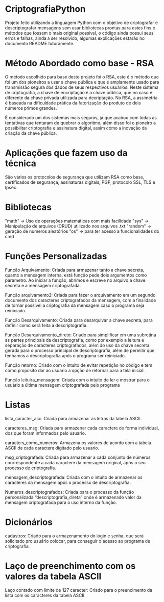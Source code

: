 # CriptografiaPython
Projeto feito utilizando a linguagem Python com o objetivo de criptografar e descriptografar mensagens sem usar bibliotecas prontas para estes fins e métodos que fossem o mais original possível, o código ainda possui seus erros e falhas, ainda a ser resolvido, algumas explicações estarão no documento README futuramente.

# Método Abordado como base - RSA
O método escolhido para base deste projeto foi o RSA, este é o método que foi um dos pioneiros a usar a chave pública e que é amplamente usado para transmissão segura dos dados de seus respectivos usuários. Neste sistema de criptografia, a chave de encriptação é a chave pública, que no caso é diferente da chave privada utilizada para decriptação. No RSA, a assimetria é baseada na dificuldade prática da fatorização do produto de dois números primos grandes.  

É considerado um dos sistemas mais seguros, já que acabou com todas as tentativas que tentaram de quebrar o algoritmo, além disso foi o pioneiro a possibilitar criptografia e assinatura digital, assim como a inovação da criação da chave pública.

# Aplicações que fazem uso da técnica
São vários os protocolos de segurança que utilizam RSA como base, certificados de segurança, assinaturas digitais, PGP, protocolo SSL, TLS e Ipsec.

# Bibliotecas
"math" -> Uso de operações matemáticas com mais facilidade
"sys" -> Manipulação de arquivos (CRUD) utilizado nos arquivos .txt
"random" -> geração de numeros aleatórios
"os" -> para ter acesso a funcionalidades do cmd

# Funções Personalizadas
Função Arquivamento: Criada para armazenar tanto a chave secreta, quanto a mensagem interna, está função pede dois argumentos como parametro. Ao iniciar a função, abrimos e escreve no arquivo a chave secreta e a mensagem criptografada.

Função arquivamento2: Criada para fazer o arquivamento em um segundo documento dos caracteres criptografados da mensagem, com a finalidade de tornar possivel a criptografia da mensagem caso o programa seja reiniciado.

Função Desarquivamento: Criada para desarquivar a chave secreta, para definir como será feita a descriptografia.

Função Desarquivamento_direto: Criado para simplificar em uma subrotina as partes principais da descriptografia, como por exemplo a leitura e separação de caracteres criptografados, além do uso da chave secreta gerada para o processo principal de descriptografia, além de permitir que tenhamos a descriptografia após o programa ser reiniciado.

Função retorno: Criado com o intuito de evitar repetição no código  e tem como proposito dar ao usuario a opção de retornar para a tela inicial.

Função leituira_mensagem: Criada com o intuito de ler e mostrar para o usuário a última mensagem criptografada pelo programa

# Listas
lista_caracter_asc: Criada para armazenar as letras da tabela ASCII.

caracteres_msg: Criada para armazenar cada caractere de forma individual, dos que foram informados pelo usuario.

caracters_como_numeros: Armazena os valores de acordo com a tabela ASCII de cada caractere digitado pelo usuario.

msg_criptografada: Criada para armazenar a cada conjunto de números conrrespondente a cada caractere da mensagem original, após o seu processo de criptografia.

mensagem_descriptografada: Criada com o intuito de armazenar os caracteres da mensagem após o processo de descriptografia.

Numeros_descriptografados: Criada para o processo da função personalizada “descriptografia_direta” onde é armazenado valor da mensagem criptografada para o uso interno da função.

# Dicionários
cadastros: Criado para o armazenamento do login e senha, que será solicitado pro usuário colocar, para conseguir o acesso ao programa de criptografia.

# Laço de preenchimento com os valores da tabela ASCII
Laço contado com limite de 127 caracter: Criado para o preencimento da lista com os caracteres da tabela ASCII.
